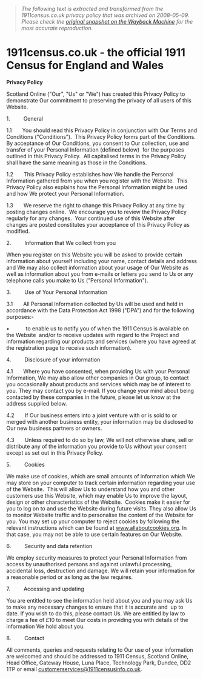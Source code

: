 > *The following text is extracted and transformed from the 1911census.co.uk privacy policy that was archived on 2008-05-09. Please check the [original snapshot on the Wayback Machine](https://web.archive.org/web/20080509023034id_/http%3A//www.1911census.co.uk/privacy-policy.php) for the most accurate reproduction.*

# 1911census.co.uk - the official 1911 Census for England and Wales

**Privacy Policy**

Scotland Online ("Our", "Us" or "We") has created this Privacy Policy to demonstrate Our commitment to preserving the privacy of all users of this Website.

1.         General

1.1       You should read this Privacy Policy in conjunction with Our Terms and Conditions ("Conditions").  This Privacy Policy forms part of the Conditions.  By acceptance of Our Conditions, you consent to Our collection, use and transfer of your Personal Information (defined below)  for the purposes outlined in this Privacy Policy.  All capitalised terms in the Privacy Policy shall have the same meaning as those in the Conditions.

1.2       This Privacy Policy establishes how We handle the Personal Information gathered from you when you register with the Website.  This Privacy Policy also explains how the Personal Information might be used and how We protect your Personal Information.

1.3       We reserve the right to change this Privacy Policy at any time by posting changes online.  We encourage you to review the Privacy Policy regularly for any changes.  Your continued use of this Website after changes are posted constitutes your acceptance of this Privacy Policy as modified.

2.         Information that We collect from you

When you register on this Website you will be asked to provide certain information about yourself including your name, contact details and address and We may also collect information about your usage of Our Website as well as information about you from e-mails or letters you send to Us or any telephone calls you make to Us ("Personal Information"). 

3.         Use of Your Personal Information

3.1       All Personal Information collected by Us will be used and held in accordance with the Data Protection Act 1998 ("DPA") and for the following purposes:-

•           to enable us to notify you of when the 1911 Census is available on the Website  and/or to receive updates with regard to the Project and information regarding our products and services (where you have agreed at the registration page to receive such information).

4.         Disclosure of your information

4.1       Where you have consented, when providing Us with your Personal Information, We may also allow other companies in Our group, to contact you occasionally about products and services which may be of interest to you. They may contact you by e-mail. If you change your mind about being contacted by these companies in the future, please let us know at the address supplied below. 

4.2       If Our business enters into a joint venture with or is sold to or merged with another business entity, your information may be disclosed to Our new business partners or owners. 

4.3       Unless required to do so by law, We will not otherwise share, sell or distribute any of the information you provide to Us without your consent except as set out in this Privacy Policy. 

5.         Cookies

We make use of cookies, which are small amounts of information which We may store on your computer to track certain information regarding your use of the Website.  This will allow Us to understand how you and other customers use this Website, which may enable Us to improve the layout, design or other characteristics of the Website.  Cookies make it easier for you to log on to and use the Website during future visits. They also allow Us to monitor Website traffic and to personalise the content of the Website for you. You may set up your computer to reject cookies by following the relevant instructions which can be found at www.allaboutcookies.org. In that case, you may not be able to use certain features on Our Website.

6.         Security and data retention

We employ security measures to protect your Personal Information from access by unauthorised persons and against unlawful processing, accidental loss, destruction and damage. We will retain your information for a reasonable period or as long as the law requires.

7.         Accessing and updating

You are entitled to see the information held about you and you may ask Us to make any necessary changes to ensure that it is accurate and  up to date. If you wish to do this, please contact Us. We are entitled by law to charge a fee of £10 to meet Our costs in providing you with details of the information We hold about you. 

8.         Contact

All comments, queries and requests relating to Our use of your information are welcomed and should be addressed to 1911 Census, Scotland Online, Head Office, Gateway House, Luna Place, Technology Park, Dundee, DD2 1TP or email customerservices@1911censusinfo.co.uk. 
